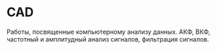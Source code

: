 # CAD
Работы, посвященные компьютерному анализу данных. АКФ, ВКФ, частотный и амплитудный анализ сигналов, фильтрация сигналов.
